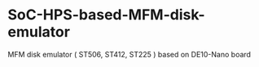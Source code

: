 # SoC-HPS-based-MFM-disk-emulator
 MFM disk emulator ( ST506, ST412, ST225 )  based on DE10-Nano  board 
